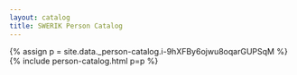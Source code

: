 ```yaml
---
layout: catalog
title: SWERIK Person Catalog
---
```

{% assign p = site.data._person-catalog.i-9hXFBy6ojwu8oqarGUPSqM %}
{% include person-catalog.html p=p %}

